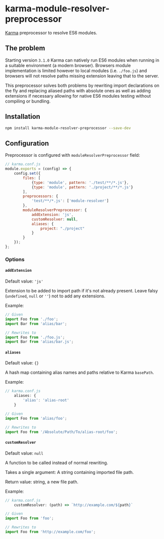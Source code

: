 # karma-module-resolver-preprocessor
[Karma](http://karma-runner.github.io) preprocessor to resolve ES6 modules.

## The problem
Starting version `3.1.0` Karma can natively run ES6 modules when running in a suitable environment (a modern browser). Browsers module implementation is limited however to local modules (i.e. `./foo.js`) and browsers will not resolve paths missing extension leaving that to the server.

This preprocessor solves both problems by rewriting import declarations on the fly and replacing aliased paths with absolute ones as well as adding extensions if necessary allowing for native ES6 modules testing without compiling or bundling.


## Installation
```bash
npm install karma-module-resolver-preprocessor --save-dev
```

## Configuration
Preprocessor is configured with `moduleResolverPreprocessor` field:
```js
// karma.conf.js
module.exports = (config) => {
	config.set({
		files: [
			{type: 'module', pattern: './test/**/*.js'},
			{type: 'module', pattern: './project/**/*.js'}
		],
		preprocessors: {
			'test/**/*.js': ['module-resolver']
		},
		moduleResolverPreprocessor: {
			addExtension: 'js',
			customResolver: null,
			aliases: {
				project: "./project"
			}
		}
	});
};
```

### Options
#### `addExtension`
Default value: `'js'`

Extension to be added to import path if it's not already present. Leave falsy (`undefined`, `null` or `''`) not to add any extensions.

Example: 
```js
// Given
import Foo from './foo';
import Bar from 'alias/bar';

// Rewrites to
import Foo from './foo.js';
import Bar from 'alias/bar.js';
```

#### `aliases`

Default value: `{}`

A hash map containing alias names and paths relative to Karma `basePath`.

Example: 
```js
// karma.conf.js
	aliases: {
		'alias': 'alias-root'
	}
```
```js
// Given
import Foo from 'alias/foo';

// Rewrites to
import Foo from '/Absolute/Path/To/alias-root/foo';
```

#### `customResolver`
Default value: `null`

A function to be called instead of normal rewriting.

Takes a single argument: A string containing imported file path.

Return value: string, a new file path.

Example: 
```js
// karma.conf.js
	customResolver: (path) => `http://example.com/${path}`
```
```js
// Given
import Foo from 'foo';

// Rewrites to
import Foo from 'http://example.com/foo';
```
